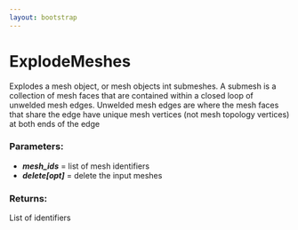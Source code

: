 ```yaml
---
layout: bootstrap
---
```


# ExplodeMeshes

Explodes a mesh object, or mesh objects int submeshes. A submesh is a
        collection of mesh faces that are contained within a closed loop of
        unwelded mesh edges. Unwelded mesh edges are where the mesh faces that
        share the edge have unique mesh vertices (not mesh topology vertices)
        at both ends of the edge
        

### Parameters:

- ***mesh_ids*** = list of mesh identifiers
- ***delete[opt]*** = delete the input meshes
        

### Returns:


List of identifiers
        
